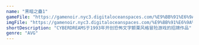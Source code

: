 ```yaml
---
name: "黑暗之蠱1"
gameFile: "https://gamenoir.nyc3.digitaloceanspaces.com/%E9%BB%91%E6%9A%97%E4%B9%8B%E8%A0%B11/darkseed.zip"
imgFile: "https://gamenoir.nyc3.digitaloceanspaces.com/%E9%BB%91%E6%9A%97%E4%B9%8B%E8%A0%B11/original.webp"
shortDescription: "CYBERDREAMS于1993年开创恐怖文字颤栗风格冒险游戏的招牌作品"
genre: "AVG"
---
```

